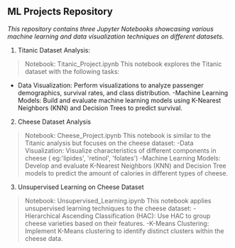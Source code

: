 **ML Projects Repository**
----------------------
*This repository contains three Jupyter Notebooks showcasing various machine learning and data visualization techniques on different datasets.*

1. Titanic Dataset Analysis:
> Notebook: Titanic_Project.ipynb
This notebook explores the Titanic dataset with the following tasks:
- Data Visualization: Perform visualizations to analyze passenger demographics, survival rates, and class distribution.
-Machine Learning Models: Build and evaluate machine learning models using K-Nearest Neighbors (KNN) and Decision Trees to predict survival.


2. Cheese Dataset Analysis
> Notebook: Cheese_Project.ipynb
This notebook is similar to the Titanic analysis but focuses on the cheese dataset:
-Data Visualization: Visualize characteristics of different components in cheese ( eg:'lipides', 'retinol', 'folates')
-Machine Learning Models: Develop and evaluate K-Nearest Neighbors (KNN) and Decision Tree models to predict the amount of calories in different types of cheese.


3. Unsupervised Learning on Cheese Dataset
> Notebook: Unsupervised_Learning.ipynb
This notebook applies unsupervised learning techniques to the cheese dataset:
-Hierarchical Ascending Classification (HAC): Use HAC to group cheese varieties based on their features.
-K-Means Clustering: Implement K-Means clustering to identify distinct clusters within the cheese data.
